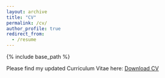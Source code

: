 ```yaml
---
layout: archive
title: "CV"
permalink: /cv/
author_profile: true
redirect_from:
  - /resume
---
```

{% include base_path %}

Please find my updated Curriculum Vitae here: [Download CV](/files/CV_MerayMaddah.pdf)
